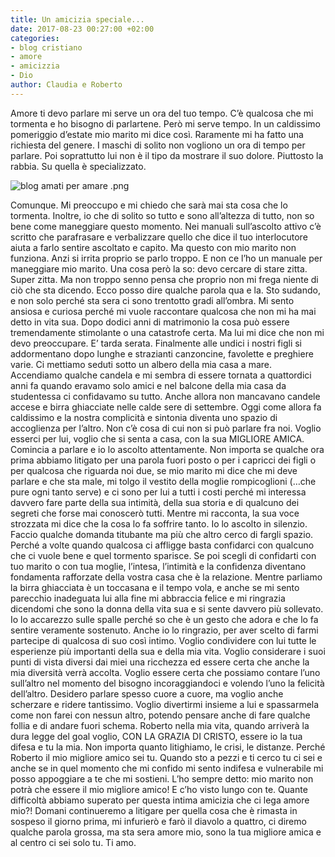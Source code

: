 ```yaml
---
title: Un amicizia speciale...
date: 2017-08-23 00:27:00 +02:00
categories:
- blog cristiano
- amore
- amicizzia
- Dio
author: Claudia e Roberto
---
```


Amore ti devo parlare mi serve un ora del tuo tempo. C’è qualcosa che mi tormenta e ho bisogno di parlartene. Però mi serve tempo.
In un caldissimo pomeriggio d’estate mio marito mi dice così. Raramente mi ha fatto una richiesta del genere. I maschi di solito non vogliono un ora di tempo per parlare. Poi soprattutto lui non è il tipo da mostrare il suo dolore. Piuttosto la rabbia. Su quella è specializzato.

![blog amati per amare .png](/uploads/blog%20amati%20per%20amare%20.png)

Comunque. Mi preoccupo e mi chiedo che sarà mai sta cosa che lo tormenta. Inoltre, io che di solito so tutto e sono all’altezza di tutto, non so bene come maneggiare questo momento. Nei manuali sull’ascolto attivo c’è scritto che parafrasare e verbalizzare quello che dice il tuo interlocutore aiuta a farlo sentire ascoltato e capito. Ma questo con mio marito non funziona. Anzi si irrita proprio se parlo troppo. E non ce l’ho un manuale per maneggiare mio marito. Una cosa però la so: devo cercare di stare zitta. Super zitta. Ma non troppo senno pensa che proprio non mi frega niente di ciò che sta dicendo. Ecco posso dire qualche parola qua e la. Sto sudando, e non solo perché sta sera ci sono trentotto gradi all’ombra.  Mi sento ansiosa e curiosa perché mi vuole raccontare qualcosa che non mi ha mai detto in vita sua. Dopo dodici anni di matrimonio la cosa può essere tremendamente stimolante o una catastrofe certa. Ma lui mi dice che non mi devo preoccupare.
E’ tarda serata. Finalmente alle undici i nostri figli si addormentano dopo lunghe e strazianti canzoncine, favolette e preghiere varie. Ci mettiamo seduti sotto un albero della mia casa a mare. Accendiamo qualche candela e mi sembra di essere tornata a quattordici anni fa quando eravamo solo amici e nel balcone della mia casa da studentessa ci confidavamo su tutto. Anche allora non mancavano candele accese e birra ghiacciate nelle calde sere di settembre. Oggi come allora fa caldissimo e la nostra complicità e sintonia diventa uno spazio di accoglienza per l’altro. Non c’è cosa di cui non si può parlare fra noi. Voglio esserci per lui, voglio che si senta a  casa, con la sua MIGLIORE AMICA. Comincia a parlare e io lo ascolto attentamente. Non importa se qualche ora prima abbiamo litigato per una parola fuori posto o per i capricci dei figli o per qualcosa che riguarda noi due, se mio marito mi dice che mi deve parlare e che sta male, mi tolgo il vestito della moglie rompicoglioni (…che pure ogni tanto serve) e ci sono per lui a tutti i costi perché mi interessa davvero fare parte della sua intimità, della sua storia e di qualcuno dei segreti che forse mai conoscerò tutti. Mentre mi racconta, la sua voce strozzata mi dice che la cosa lo fa soffrire tanto. Io lo ascolto in silenzio. Faccio qualche domanda titubante ma più che altro cerco di fargli spazio. Perché a volte quando qualcosa ci affligge basta confidarci con qualcuno che ci vuole bene e quel tormento sparisce. Se poi scegli di confidarti con tuo marito o con tua moglie, l’intesa, l’intimità e la confidenza diventano fondamenta rafforzate della vostra casa che è la relazione. Mentre parliamo la birra ghiacciata è un toccasana e il tempo vola, e anche se mi sento parecchio inadeguata lui alla fine mi abbraccia felice e mi ringrazia dicendomi che sono la donna della vita sua e si sente davvero più sollevato. Io lo accarezzo sulle spalle perché so che è un gesto che adora e che lo fa sentire veramente sostenuto. Anche io lo ringrazio, per aver scelto di farmi partecipe di qualcosa di suo così intimo. Voglio condividere con lui tutte le esperienze più importanti della sua e della mia vita. Voglio considerare i suoi punti di vista diversi dai miei una ricchezza ed essere certa che anche la mia diversità verrà accolta. Voglio essere certa che possiamo contare l’uno sull’altro nel momento del bisogno incoraggiandoci e volendo l’uno la felicità dell’altro. Desidero parlare spesso cuore a cuore, ma voglio anche scherzare e ridere tantissimo. Voglio divertirmi insieme a lui e spassarmela come non farei con nessun altro, potendo pensare anche di fare qualche follia e di andare fuori schema.
Roberto nella mia vita, quando arriverà la dura legge del goal voglio, CON LA GRAZIA DI CRISTO, essere io la tua difesa e tu la mia. Non importa quanto litighiamo, le crisi, le distanze. Perché Roberto il mio migliore amico sei tu. Quando sto a pezzi e ti cerco tu ci sei e anche se in quel momento che mi confido mi sento indifesa e vulnerabile mi posso appoggiare a te che mi sostieni. L’ho sempre detto: mio marito non potrà che essere il mio migliore amico! E c’ho visto lungo con te. Quante difficoltà abbiamo superato per questa intima amicizia che ci lega amore mio?!
Domani continueremo a litigare per quella cosa che è rimasta in sospeso il giorno prima, mi infurierò e farò il diavolo a quattro, ci diremo qualche parola grossa, ma sta sera amore mio, sono la tua migliore amica e al centro ci sei solo tu. Ti amo.

